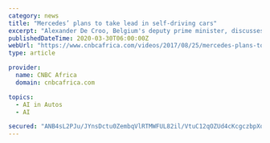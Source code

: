 ```yaml
---
category: news
title: "Mercedes’ plans to take lead in self-driving cars"
excerpt: "Alexander De Croo, Belgium's deputy prime minister, discusses European efforts to tackle the economic impact of the coronavirus outbreak. The U.S. crude is suffering major cuts in oil production ..."
publishedDateTime: 2020-03-30T06:00:00Z
webUrl: "https://www.cnbcafrica.com/videos/2017/08/25/mercedes-plans-to-take-lead-in-self-driving-cars/"
type: article

provider:
  name: CNBC Africa
  domain: cnbcafrica.com

topics:
  - AI in Autos
  - AI

secured: "ANB4sL2PJu/JYnsDctu0ZembqVlRTMWFUL82il/VtuC12qOZUd4cKcgczbpXo8reWQnD+psR5c7vHQqCunFllala09q29p7hZpn+MVBFmgkjy2PJXc4vGF8qkMk20eBow/0vcjrWf4qsubcAH0I1ZWt0/ITZ1PRRQtgfjchB14fXLFCKgA6dezTNcDXAdmsQAD6eYEhsemR1r4sJAoCu8O+1k/Oh/P2qsLwZxxOHWY71FU+0RA+J2i79O515HBgTsWm7vM77PmfLEPQ6/dF2g95EMMoKa+FBwg+fu9wHgB39V73X4Hc7qvXkUgMQZaj2;0vL99vdyFhF4OCqHoos9JQ=="
---
```


